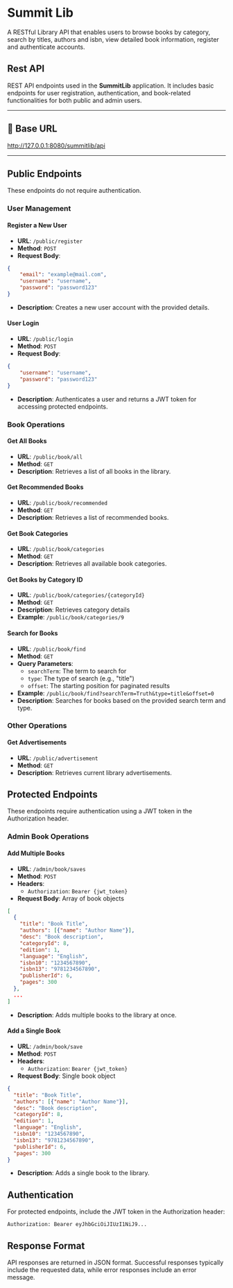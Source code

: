# Summit Lib

A RESTful Library API that enables users to browse books by category, search by titles, authors and isbn, view detailed book information, register and authenticate accounts.


## Rest API

REST API endpoints used in the **SummitLib** application. It includes basic endpoints for user registration, authentication, and book-related functionalities for both public and admin users.

---

## 🔗 Base URL

http://127.0.0.1:8080/summitlib/api

---

## Public Endpoints

These endpoints do not require authentication.

### User Management

#### Register a New User
- **URL**: `/public/register`
- **Method**: `POST`
- **Request Body**:
```json
{
    "email": "example@mail.com",
    "username": "username",
    "password": "password123"
}
```
- **Description**: Creates a new user account with the provided details.

#### User Login
- **URL**: `/public/login`
- **Method**: `POST`
- **Request Body**:
```json
{
    "username": "username",
    "password": "password123"
}
```
- **Description**: Authenticates a user and returns a JWT token for accessing protected endpoints.

### Book Operations

#### Get All Books
- **URL**: `/public/book/all`
- **Method**: `GET`
- **Description**: Retrieves a list of all books in the library.

#### Get Recommended Books
- **URL**: `/public/book/recommended`
- **Method**: `GET`
- **Description**: Retrieves a list of recommended books.

#### Get Book Categories
- **URL**: `/public/book/categories`
- **Method**: `GET`
- **Description**: Retrieves all available book categories.

#### Get Books by Category ID
- **URL**: `/public/book/categories/{categoryId}`
- **Method**: `GET`
- **Description**: Retrieves category details
- **Example**: `/public/book/categories/9`

#### Search for Books
- **URL**: `/public/book/find`
- **Method**: `GET`
- **Query Parameters**:
  - `searchTerm`: The term to search for
  - `type`: The type of search (e.g., "title")
  - `offset`: The starting position for paginated results
- **Example**: `/public/book/find?searchTerm=Truth&type=title&offset=0`
- **Description**: Searches for books based on the provided search term and type.

### Other Operations

#### Get Advertisements
- **URL**: `/public/advertisement`
- **Method**: `GET`
- **Description**: Retrieves current library advertisements.

## Protected Endpoints

These endpoints require authentication using a JWT token in the Authorization header.

### Admin Book Operations

#### Add Multiple Books
- **URL**: `/admin/book/saves`
- **Method**: `POST`
- **Headers**:
  - `Authorization`: `Bearer {jwt_token}`
- **Request Body**: Array of book objects
```json
[
  {
    "title": "Book Title",
    "authors": [{"name": "Author Name"}],
    "desc": "Book description",
    "categoryId": 8,
    "edition": 1,
    "language": "English",
    "isbn10": "1234567890",
    "isbn13": "9781234567890",
    "publisherId": 6,
    "pages": 300
  },
  ...
]
```
- **Description**: Adds multiple books to the library at once.

#### Add a Single Book
- **URL**: `/admin/book/save`
- **Method**: `POST`
- **Headers**:
  - `Authorization`: `Bearer {jwt_token}`
- **Request Body**: Single book object
```json
{
  "title": "Book Title",
  "authors": [{"name": "Author Name"}],
  "desc": "Book description",
  "categoryId": 8,
  "edition": 1,
  "language": "English",
  "isbn10": "1234567890",
  "isbn13": "9781234567890",
  "publisherId": 6,
  "pages": 300
}
```
- **Description**: Adds a single book to the library.

## Authentication

For protected endpoints, include the JWT token in the Authorization header:
```
Authorization: Bearer eyJhbGciOiJIUzI1NiJ9...
```

## Response Format

API responses are returned in JSON format. Successful responses typically include the requested data, while error responses include an error message.



